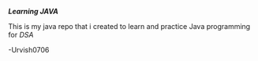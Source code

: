 ***Learning JAVA***

This is my java repo that i created to learn and practice Java programming for *DSA*

-Urvish0706